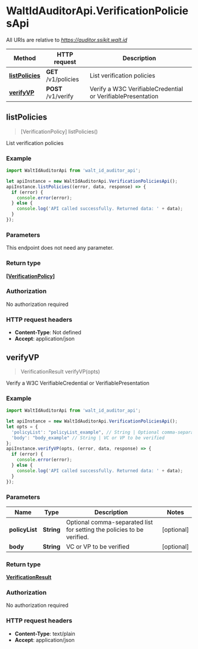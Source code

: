 # WaltIdAuditorApi.VerificationPoliciesApi

All URIs are relative to *https://auditor.ssikit.walt.id*

Method | HTTP request | Description
------------- | ------------- | -------------
[**listPolicies**](VerificationPoliciesApi.md#listPolicies) | **GET** /v1/policies | List verification policies
[**verifyVP**](VerificationPoliciesApi.md#verifyVP) | **POST** /v1/verify | Verify a W3C VerifiableCredential or VerifiablePresentation



## listPolicies

> [VerificationPolicy] listPolicies()

List verification policies

### Example

```javascript
import WaltIdAuditorApi from 'walt_id_auditor_api';

let apiInstance = new WaltIdAuditorApi.VerificationPoliciesApi();
apiInstance.listPolicies((error, data, response) => {
  if (error) {
    console.error(error);
  } else {
    console.log('API called successfully. Returned data: ' + data);
  }
});
```

### Parameters

This endpoint does not need any parameter.

### Return type

[**[VerificationPolicy]**](VerificationPolicy.md)

### Authorization

No authorization required

### HTTP request headers

- **Content-Type**: Not defined
- **Accept**: application/json


## verifyVP

> VerificationResult verifyVP(opts)

Verify a W3C VerifiableCredential or VerifiablePresentation

### Example

```javascript
import WaltIdAuditorApi from 'walt_id_auditor_api';

let apiInstance = new WaltIdAuditorApi.VerificationPoliciesApi();
let opts = {
  'policyList': "policyList_example", // String | Optional comma-separated list for setting the policies to be verified.
  'body': "body_example" // String | VC or VP to be verified
};
apiInstance.verifyVP(opts, (error, data, response) => {
  if (error) {
    console.error(error);
  } else {
    console.log('API called successfully. Returned data: ' + data);
  }
});
```

### Parameters


Name | Type | Description  | Notes
------------- | ------------- | ------------- | -------------
 **policyList** | **String**| Optional comma-separated list for setting the policies to be verified. | [optional] 
 **body** | **String**| VC or VP to be verified | [optional] 

### Return type

[**VerificationResult**](VerificationResult.md)

### Authorization

No authorization required

### HTTP request headers

- **Content-Type**: text/plain
- **Accept**: application/json

